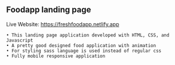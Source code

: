## Foodapp landing page

Live Website: https://freshfoodapp.netlify.app

```
• This landing page application developed with HTML, CSS, and Javascript
• A pretty good designed food application with animation
• For styling sass language is used instead of regular css
• Fully mobile responsive application
```
